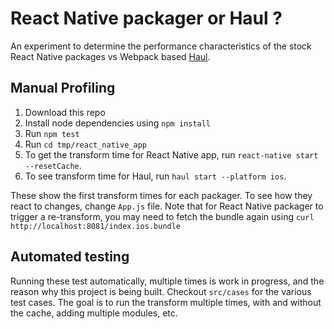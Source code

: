 # React Native packager or Haul ? 

An experiment to determine the performance characteristics of the stock React Native packages vs Webpack based [Haul](https://github.com/callstack-io/haul/). 

## Manual Profiling

1. Download this repo
2. Install node dependencies using `npm install`
3. Run `npm test`
4. Run `cd tmp/react_native_app`
5. To get the transform time for React Native app, run `react-native start --resetCache`.
6. To see transform time for Haul, run `haul start --platform ios`. 

These show the first transform times for each packager. To see how they react to changes, change `App.js` file. Note that for React Native packager to trigger a re-transform, you may need to fetch the bundle again using `curl http://localhost:8081/index.ios.bundle`

## Automated testing

Running these test automatically, multiple times is work in progress, and the reason why this project is being built. Checkout `src/cases` for the various test cases.
The goal is to run the transform multiple times, with and without the cache, adding multiple modules, etc. 